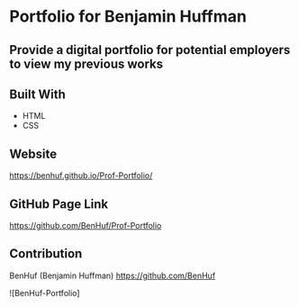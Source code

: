 # Portfolio for Benjamin Huffman 

## Provide a digital portfolio for potential employers to view my previous works

## Built With
* HTML
* CSS

## Website
https://benhuf.github.io/Prof-Portfolio/

## GitHub Page Link
https://github.com/BenHuf/Prof-Portfolio

## Contribution
BenHuf (Benjamin Huffman) https://github.com/BenHuf

![BenHuf-Portfolio]


